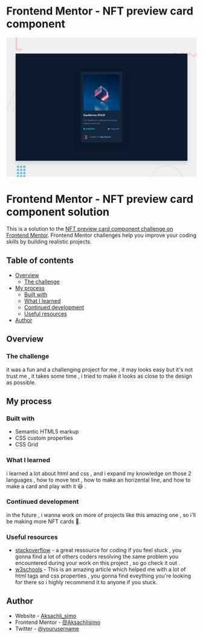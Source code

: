 # Frontend Mentor - NFT preview card component

![Design preview for the NFT preview card component coding challenge](./design/desktop-preview.jpg)

# Frontend Mentor - NFT preview card component solution

This is a solution to the [NFT preview card component challenge on Frontend Mentor](https://www.frontendmentor.io/challenges/nft-preview-card-component-SbdUL_w0U). Frontend Mentor challenges help you improve your coding skills by building realistic projects. 

## Table of contents

- [Overview](#overview)
  - [The challenge](#the-challenge)
- [My process](#my-process)
  - [Built with](#built-with)
  - [What I learned](#what-i-learned)
  - [Continued development](#continued-development)
  - [Useful resources](#useful-resources)
- [Author](#author)



## Overview

### The challenge

it was a fun and a challenging project for me , it may looks easy but it's not trust me , it takes some time , i tried to make it looks as close to the design as possible.


## My process

### Built with

- Semantic HTML5 markup
- CSS custom properties
- CSS Grid
### What I learned

i learned a lot about html and css , and i expand my knowledge on those 2 languages , how to move text , how to make an horizental line, and how to make a card and play with it 😆 .


### Continued development

in the future , i wanna work on more of projects like this amazing one , so i'll be making more NFT cards 🖤.


### Useful resources

- [stackoverflow](https://stackoverflow.com/) - a great ressource for coding if you feel stuck , you gonna find a lot of others coders resolving the same problem you encountered during your work on this project , so go check it out .
- [w3schools](https://www.w3schools.com/) - This is an amazing article which helped me with a lot of html tags and css properties , you gonna find eveything you're looking for there so i highly recommend it to anyone if you stuck.

## Author

- Website - [Aksachli_simo](https://aksachlisimo.github.io/My-Portfolio/)
- Frontend Mentor - [@Aksachlisimo](https://www.frontendmentor.io/profile/Aksachlisimo)
- Twitter - [@yourusername](https://www.twitter.com/yourusername)

